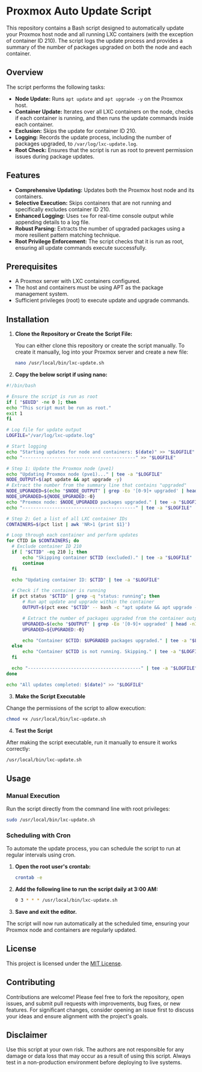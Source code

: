 # Proxmox Auto Update Script

This repository contains a Bash script designed to automatically update your Proxmox host node and all running LXC containers (with the exception of container ID 210). The script logs the update process and provides a summary of the number of packages upgraded on both the node and each container.

## Overview

The script performs the following tasks:

- **Node Update:** Runs `apt update` and `apt upgrade -y` on the Proxmox host.
- **Container Update:** Iterates over all LXC containers on the node, checks if each container is running, and then runs the update commands inside each container.
- **Exclusion:** Skips the update for container ID 210.
- **Logging:** Records the update process, including the number of packages upgraded, to `/var/log/lxc-update.log`.
- **Root Check:** Ensures that the script is run as root to prevent permission issues during package updates.

## Features

- **Comprehensive Updating:** Updates both the Proxmox host node and its containers.
- **Selective Execution:** Skips containers that are not running and specifically excludes container ID 210.
- **Enhanced Logging:** Uses `tee` for real-time console output while appending details to a log file.
- **Robust Parsing:** Extracts the number of upgraded packages using a more resilient pattern matching technique.
- **Root Privilege Enforcement:** The script checks that it is run as root, ensuring all update commands execute successfully.

## Prerequisites

- A Proxmox server with LXC containers configured.
- The host and containers must be using APT as the package management system.
- Sufficient privileges (root) to execute update and upgrade commands.

## Installation

1. **Clone the Repository or Create the Script File:**

   You can either clone this repository or create the script manually. To create it manually, log into your Proxmox server and create a new file:

   ````bash
   nano /usr/local/bin/lxc-update.sh
   ````

2. **Copy the below script if using nano:**

````bash
#!/bin/bash

# Ensure the script is run as root
if [ "$EUID" -ne 0 ]; then
echo "This script must be run as root."
exit 1
fi

# Log file for update output
LOGFILE="/var/log/lxc-update.log"

# Start logging
echo "Starting updates for node and containers: $(date)" >> "$LOGFILE"
echo "------------------------------------------" >> "$LOGFILE"

# Step 1: Update the Proxmox node (pve1)
echo "Updating Proxmox node (pve1)..." | tee -a "$LOGFILE"
NODE_OUTPUT=$(apt update && apt upgrade -y)
# Extract the number from the summary line that contains "upgraded"
NODE_UPGRADED=$(echo "$NODE_OUTPUT" | grep -Eo '[0-9]+ upgraded' | head -n1 | awk '{print $1}')
NODE_UPGRADED=${NODE_UPGRADED:-0}
echo "Proxmox node: $NODE_UPGRADED packages upgraded." | tee -a "$LOGFILE"
echo "------------------------------------------" | tee -a "$LOGFILE"

# Step 2: Get a list of all LXC container IDs
CONTAINERS=$(pct list | awk 'NR>1 {print $1}')

# Loop through each container and perform updates
for CTID in $CONTAINERS; do
  # Exclude container ID 210
  if [ "$CTID" -eq 210 ]; then
      echo "Skipping container $CTID (excluded)." | tee -a "$LOGFILE"
      continue
  fi

  echo "Updating container ID: $CTID" | tee -a "$LOGFILE"

  # Check if the container is running
  if pct status "$CTID" | grep -q "status: running"; then
      # Run apt update and upgrade within the container
      OUTPUT=$(pct exec "$CTID" -- bash -c "apt update && apt upgrade -y")

      # Extract the number of packages upgraded from the container output robustly
      UPGRADED=$(echo "$OUTPUT" | grep -Eo '[0-9]+ upgraded' | head -n1 | awk '{print $1}')
      UPGRADED=${UPGRADED:-0}

      echo "Container $CTID: $UPGRADED packages upgraded." | tee -a "$LOGFILE"
  else
      echo "Container $CTID is not running. Skipping." | tee -a "$LOGFILE"
  fi

  echo "------------------------------------------" | tee -a "$LOGFILE"
done

echo "All updates completed: $(date)" >> "$LOGFILE"
````

3. **Make the Script Executable**

Change the permissions of the script to allow execution:

````bash
chmod +x /usr/local/bin/lxc-update.sh
````

4. **Test the Script**

After making the script executable, run it manually to ensure it works correctly:

````bash
/usr/local/bin/lxc-update.sh
````

## Usage

### Manual Execution

Run the script directly from the command line with root privileges:

````bash
sudo /usr/local/bin/lxc-update.sh
````

### Scheduling with Cron

To automate the update process, you can schedule the script to run at regular intervals using cron.

1. **Open the root user's crontab:**

   ````bash
   crontab -e
   ````

2. **Add the following line to run the script daily at 3:00 AM:**

   ````bash
   0 3 * * * /usr/local/bin/lxc-update.sh
   ````

3. **Save and exit the editor.**

The script will now run automatically at the scheduled time, ensuring your Proxmox node and containers are regularly updated.

## License

This project is licensed under the [MIT License](LICENSE).

## Contributing

Contributions are welcome! Please feel free to fork the repository, open issues, and submit pull requests with improvements, bug fixes, or new features. For significant changes, consider opening an issue first to discuss your ideas and ensure alignment with the project's goals.

## Disclaimer

Use this script at your own risk. The authors are not responsible for any damage or data loss that may occur as a result of using this script. Always test in a non-production environment before deploying to live systems.
